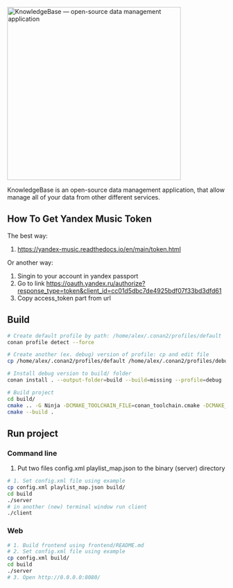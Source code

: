 [<img alt="KnowledgeBase — open-source data management application" width="400px" src="https://www.dqglobal.com/wp-content/uploads/2017/07/Data-Management.jpg" />](https://google.com/)

KnowledgeBase is an open-source data management application, that allow manage all of your data from other different services. 

## How To Get Yandex Music Token
The best way:
1. https://yandex-music.readthedocs.io/en/main/token.html

Or another way:
1. Singin to your account in yandex passport
2. Go to link https://oauth.yandex.ru/authorize?response_type=token&client_id=cc01d5dbc7de4925bdf07f33bd3dfd61
3. Copy access_token part from url

## Build

```bash
# Create default profile by path: /home/alex/.conan2/profiles/default
conan profile detect --force

# Create another (ex. debug) version of profile: cp and edit file
cp /home/alex/.conan2/profiles/default /home/alex/.conan2/profiles/debug

# Install debug version to build/ folder
conan install . --output-folder=build --build=missing --profile=debug

# Build project
cd build/
cmake .. -G Ninja -DCMAKE_TOOLCHAIN_FILE=conan_toolchain.cmake -DCMAKE_BUILD_TYPE=Debug -DCMAKE_C_COMPILER=/usr/bin/clang-18 -DCMAKE_CXX_COMPILER=/usr/bin/clang++-18
cmake --build .
```

## Run project
### Command line
1. Put two files config.xml playlist_map.json to the binary (server) directory
```bash
# 1. Set config.xml file using example
cp config.xml playlist_map.json build/
cd build
./server
# in another (new) terminal window run client
./client
```
### Web
```bash
# 1. Build frontend using frontend/README.md
# 2. Set config.xml file using example
cp config.xml build/
cd build
./server
# 3. Open http://0.0.0.0:8080/
```

